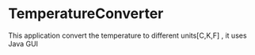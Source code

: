 # TemperatureConverter
This application convert the temperature to different units[C,K,F] , it uses Java GUI

